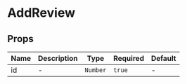 # AddReview

## Props

<!-- @vuese:AddReview:props:start -->
|Name|Description|Type|Required|Default|
|---|---|---|---|---|
|id|-|`Number`|`true`|-|

<!-- @vuese:AddReview:props:end -->


